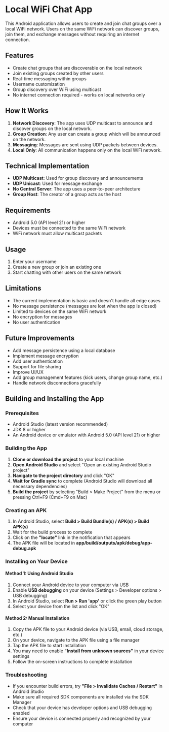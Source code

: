 # Local WiFi Chat App

This Android application allows users to create and join chat groups over a local WiFi network. Users on the same WiFi network can discover groups, join them, and exchange messages without requiring an internet connection.

## Features

- Create chat groups that are discoverable on the local network
- Join existing groups created by other users
- Real-time messaging within groups
- Username customization
- Group discovery over WiFi using multicast
- No internet connection required - works on local networks only

## How It Works

1. **Network Discovery**: The app uses UDP multicast to announce and discover groups on the local network.
2. **Group Creation**: Any user can create a group which will be announced on the network.
3. **Messaging**: Messages are sent using UDP packets between devices.
4. **Local Only**: All communication happens only on the local WiFi network.

## Technical Implementation

- **UDP Multicast**: Used for group discovery and announcements
- **UDP Unicast**: Used for message exchange
- **No Central Server**: The app uses a peer-to-peer architecture
- **Group Host**: The creator of a group acts as the host

## Requirements

- Android 5.0 (API level 21) or higher
- Devices must be connected to the same WiFi network
- WiFi network must allow multicast packets

## Usage

1. Enter your username
2. Create a new group or join an existing one
3. Start chatting with other users on the same network

## Limitations

- The current implementation is basic and doesn't handle all edge cases
- No message persistence (messages are lost when the app is closed)
- Limited to devices on the same WiFi network
- No encryption for messages
- No user authentication

## Future Improvements

- Add message persistence using a local database
- Implement message encryption
- Add user authentication
- Support for file sharing
- Improve UI/UX
- Add group management features (kick users, change group name, etc.)
- Handle network disconnections gracefully

## Building and Installing the App

### Prerequisites

- Android Studio (latest version recommended)
- JDK 8 or higher
- An Android device or emulator with Android 5.0 (API level 21) or higher

### Building the App

1. **Clone or download the project** to your local machine
2. **Open Android Studio** and select "Open an existing Android Studio project"
3. **Navigate to the project directory** and click "OK"
4. **Wait for Gradle sync** to complete (Android Studio will download all necessary dependencies)
5. **Build the project** by selecting "Build > Make Project" from the menu or pressing Ctrl+F9 (Cmd+F9 on Mac)

### Creating an APK

1. In Android Studio, select **Build > Build Bundle(s) / APK(s) > Build APK(s)**
2. Wait for the build process to complete
3. Click on the **"locate"** link in the notification that appears
4. The APK file will be located in **app/build/outputs/apk/debug/app-debug.apk**

### Installing on Your Device

#### Method 1: Using Android Studio

1. Connect your Android device to your computer via USB
2. Enable **USB debugging** on your device (Settings > Developer options > USB debugging)
3. In Android Studio, select **Run > Run 'app'** or click the green play button
4. Select your device from the list and click "OK"

#### Method 2: Manual Installation

1. Copy the APK file to your Android device (via USB, email, cloud storage, etc.)
2. On your device, navigate to the APK file using a file manager
3. Tap the APK file to start installation
4. You may need to enable **"Install from unknown sources"** in your device settings
5. Follow the on-screen instructions to complete installation

### Troubleshooting

- If you encounter build errors, try **"File > Invalidate Caches / Restart"** in Android Studio
- Make sure all required SDK components are installed via the SDK Manager
- Check that your device has developer options and USB debugging enabled
- Ensure your device is connected properly and recognized by your computer
